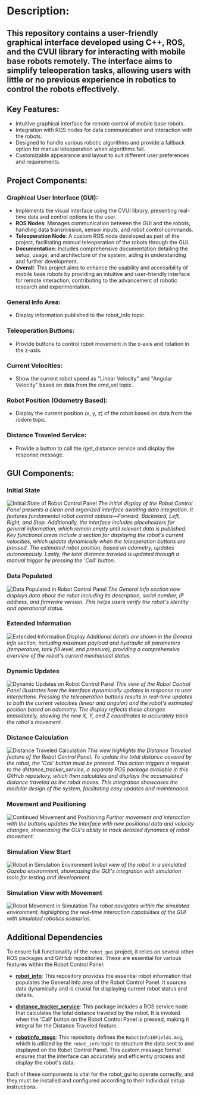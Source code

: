 # Description:
## This repository contains a user-friendly graphical interface developed using C++, ROS, and the CVUI library for interacting with mobile base robots remotely. The interface aims to simplify teleoperation tasks, allowing users with little or no previous experience in robotics to control the robots effectively.

## Key Features:
- Intuitive graphical interface for remote control of mobile base robots.
- Integration with ROS nodes for data communication and interaction with the robots.
- Designed to handle various robotic algorithms and provide a fallback option for manual teleoperation when algorithms fail.
- Customizable appearance and layout to suit different user preferences and requirements.

## Project Components:

### Graphical User Interface (GUI):
- Implements the visual interface using the CVUI library, presenting real-time data and control options to the user.
- **ROS Nodes**: Manages communication between the GUI and the robots, handling data transmission, sensor inputs, and robot control commands.
- **Teleoperation Node**: A custom ROS node developed as part of the project, facilitating manual teleoperation of the robots through the GUI.
- **Documentation**: Includes comprehensive documentation detailing the setup, usage, and architecture of the system, aiding in understanding and further development.
- **Overall**: This project aims to enhance the usability and accessibility of mobile base robots by providing an intuitive and user-friendly interface for remote interaction, contributing to the advancement of robotic research and experimentation.

### General Info Area:
- Display information published to the robot_info topic.

### Teleoperation Buttons:
- Provide buttons to control robot movement in the x-axis and rotation in the z-axis.

### Current Velocities:
- Show the current robot speed as "Linear Velocity" and "Angular Velocity" based on data from the cmd_vel topic.

### Robot Position (Odometry Based):
- Display the current position (x, y, z) of the robot based on data from the /odom topic.

### Distance Traveled Service:
- Provide a button to call the /get_distance service and display the response message.

## GUI Components:

### Initial State
![Initial State of Robot Control Panel](/images/robot_control_panel_0.png)
*The initial display of the Robot Control Panel presents a clean and organized interface awaiting data integration. It features fundamental robot control options—Forward, Backward, Left, Right, and Stop. Additionally, the interface includes placeholders for general information, which remain empty until relevant data is published. Key functional areas include a section for displaying the robot's current velocities, which update dynamically when the teleoperation buttons are pressed. The estimated robot position, based on odometry, updates autonomously. Lastly, the total distance traveled is updated through a manual trigger by pressing the 'Call' button.*

### Data Populated
![Data Populated in Robot Control Panel](/images/robot_control_panel_1.png)
*The General Info section now displays data about the robot including its description, serial number, IP address, and firmware version. This helps users verify the robot's identity and operational status.*

### Extended Information
![Extended Information Display](/images/robot_control_panel_2.png)
*Additional details are shown in the General Info section, including maximum payload and hydraulic oil parameters (temperature, tank fill level, and pressure), providing a comprehensive overview of the robot's current mechanical status.*

### Dynamic Updates
![Dynamic Updates on Robot Control Panel](/images/robot_control_panel_3.png)
*This view of the Robot Control Panel illustrates how the interface dynamically updates in response to user interactions. Pressing the teleoperation buttons results in real-time updates to both the current velocities (linear and angular) and the robot's estimated position based on odometry. The display reflects these changes immediately, showing the new X, Y, and Z coordinates to accurately track the robot's movement.*

### Distance Calculation
![Distance Traveled Calculation](/images/robot_control_panel_4.png)
*This view highlights the Distance Traveled feature of the Robot Control Panel. To update the total distance covered by the robot, the 'Call' button must be pressed. This action triggers a request to the distance_tracker_service, a separate ROS package available in this GitHub repository, which then calculates and displays the accumulated distance traveled as the robot moves. This integration showcases the modular design of the system, facilitating easy updates and maintenance.*

### Movement and Positioning
![Continued Movement and Positioning](/images/robot_control_panel_5.png)
*Further movement and interaction with the buttons updates the interface with new positional data and velocity changes, showcasing the GUI's ability to track detailed dynamics of robot movement.*

### Simulation View Start
![Robot in Simulation Environment](/images/robot_simulation_gazebo_0.png)
*Initial view of the robot in a simulated Gazebo environment, showcasing the GUI's integration with simulation tools for testing and development.*

### Simulation View with Movement
![Robot Movement in Simulation](/images/robot_simulation_gazebo_1.png)
*The robot navigates within the simulated environment, highlighting the real-time interaction capabilities of the GUI with simulated robotics scenarios.*


## Additional Dependencies

To ensure full functionality of the `robot_gui` project, it relies on several other ROS packages and GitHub repositories. These are essential for various features within the Robot Control Panel:

- **[robot_info](https://github.com/MarkBilginer/robot_info)**: This repository provides the essential robot information that populates the General Info area of the Robot Control Panel. It sources data dynamically and is crucial for displaying current robot status and details.

- **[distance_tracker_service](https://github.com/MarkBilginer/distance_tracker_service)**: This package includes a ROS service node that calculates the total distance traveled by the robot. It is invoked when the 'Call' button on the Robot Control Panel is pressed, making it integral for the Distance Traveled feature.

- **[robotinfo_msgs](https://github.com/MarkBilginer/robotinfo_msgs)**: This repository defines the `RobotInfo10Fields.msg`, which is utilized by the `robot_info` topic to structure the data sent to and displayed on the Robot Control Panel. This custom message format ensures that the interface can accurately and efficiently process and display the robot's data.

Each of these components is vital for the robot_gui to operate correctly, and they must be installed and configured according to their individual setup instructions.